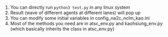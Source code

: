 1. You can directly run ```python3 test.py``` in any linux system  
2. Result (wave of different agents at different lanes) will pop up
3. You can modify some initial variables in config_na2c_nclm_kao.ini
4. Most of the methods you need are in atsc_env.py and kaohsiung_env.py (which basically inherits the class in atsc_env.py)